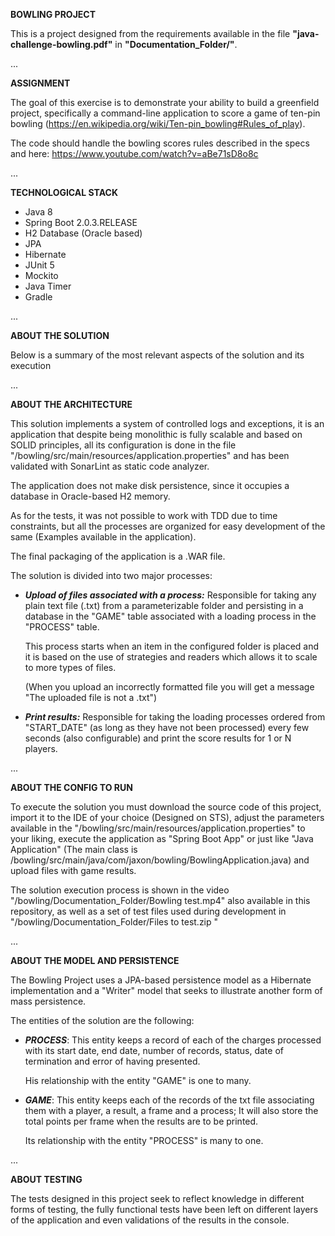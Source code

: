 **BOWLING PROJECT**

This is a project designed from the requirements available in the file **"java-challenge-bowling.pdf"** in **"Documentation_Folder/"**.

...

**ASSIGNMENT**

The goal of this exercise is to demonstrate your ability to build a greenfield project, specifically a
command-line application to score a game of ten-pin bowling
(https://en.wikipedia.org/wiki/Ten-pin_bowling#Rules_of_play).

The code should handle the bowling scores rules described in the specs and here:
https://www.youtube.com/watch?v=aBe71sD8o8c

...

**TECHNOLOGICAL STACK**

* Java 8
* Spring Boot 2.0.3.RELEASE
* H2 Database (Oracle based)
* JPA
* Hibernate
* JUnit 5
* Mockito
* Java Timer
* Gradle

...

**ABOUT THE SOLUTION**

Below is a summary of the most relevant aspects of the solution and its execution

...

**ABOUT THE ARCHITECTURE**

This solution implements a system of controlled logs and exceptions, it is an application that despite being monolithic is fully scalable and based on SOLID principles, all its configuration is done in the file "/bowling/src/main/resources/application.properties" and has been validated with SonarLint as static code analyzer.

The application does not make disk persistence, since it occupies a database in Oracle-based H2 memory.

As for the tests, it was not possible to work with TDD due to time constraints, but all the processes are organized for easy development of the same (Examples available in the application).

The final packaging of the application is a .WAR file.

The solution is divided into two major processes:

* ***Upload of files associated with a process:***
Responsible for taking any plain text file (.txt) from a parameterizable folder and persisting in a database in the "GAME" table associated with a loading process in the "PROCESS" table.

  This process starts when an item in the configured folder is placed and it is based on the use of strategies and readers which allows it to scale to more types of files.

  (When you upload an incorrectly formatted file you will get a message "The uploaded file is not a .txt")

* ***Print results:***
Responsible for taking the loading processes ordered from "START_DATE" (as long as they have not been processed) every few seconds (also configurable) and print the score results for 1 or N players.


...

**ABOUT THE CONFIG TO RUN**

To execute the solution you must download the source code of this project, import it to the IDE of your choice (Designed on STS), adjust the parameters available in the "/bowling/src/main/resources/application.properties" to your liking, execute the application as "Spring Boot App" or just like "Java Application" (The main class is /bowling/src/main/java/com/jaxon/bowling/BowlingApplication.java) and upload files with game results.

The solution execution process is shown in the video "/bowling/Documentation_Folder/Bowling test.mp4" also available in this repository, as well as a set of test files used during development in "/bowling/Documentation_Folder/Files to test.zip "


...

**ABOUT THE MODEL AND PERSISTENCE**

The Bowling Project uses a JPA-based persistence model as a Hibernate implementation and a "Writer" model that seeks to illustrate another form of mass persistence.

The entities of the solution are the following:

* ***PROCESS***: This entity keeps a record of each of the charges processed with its start date, end date, number of records, status, date of termination and error of having presented.

  His relationship with the entity "GAME" is one to many.

* ***GAME***: This entity keeps each of the records of the txt file associating them with a player, a result, a frame and a process; It will also store the total points per frame when the results are to be printed.

  Its relationship with the entity "PROCESS" is many to one.

...

**ABOUT TESTING**

The tests designed in this project seek to reflect knowledge in different forms of testing, the fully functional tests have been left on different layers of the application and even validations of the results in the console.


